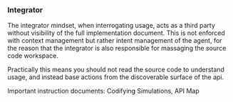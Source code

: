 ### Integrator

The integrator mindset, when interrogating usage, acts as a third party without visibility of the full implementation document. This is not enforced with context management but rather intent management of the agent, for the reason that the integrator is also responsible for massaging the source code workspace.

Practically this means you should not read the source code to understand usage, and instead base actions from the discoverable surface of the api.

Important instruction documents: Codifying Simulations, API Map
